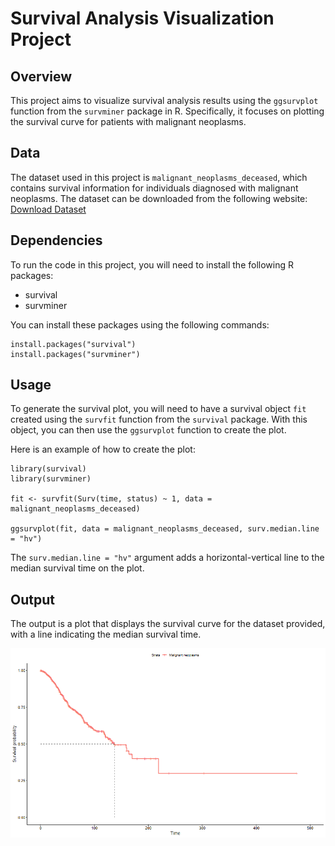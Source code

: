 # Survival Analysis Visualization Project

## Overview
This project aims to visualize survival analysis results using the `ggsurvplot` function from the `survminer` package in R. Specifically, it focuses on plotting the survival curve for patients with malignant neoplasms.

## Data
The dataset used in this project is `malignant_neoplasms_deceased`, which contains survival information for individuals diagnosed with malignant neoplasms.
The dataset can be downloaded from the following website: [Download Dataset](https://www.fonasa.cl/sites/fonasa/datos-abiertos/bases-grd)

## Dependencies
To run the code in this project, you will need to install the following R packages:
- survival
- survminer

You can install these packages using the following commands:

```
install.packages("survival") 
install.packages("survminer")
```

## Usage
To generate the survival plot, you will need to have a survival object `fit` created using the `survfit` function from the `survival` package. With this object, you can then use the `ggsurvplot` function to create the plot.

Here is an example of how to create the plot:

```
library(survival) 
library(survminer)

fit <- survfit(Surv(time, status) ~ 1, data = malignant_neoplasms_deceased)

ggsurvplot(fit, data = malignant_neoplasms_deceased, surv.median.line = "hv")
```

The `surv.median.line = "hv"` argument adds a horizontal-vertical line to the median survival time on the plot.

## Output
The output is a plot that displays the survival curve for the dataset provided, with a line indicating the median survival time.

![Survival Curve](plots/survival-1.png)




